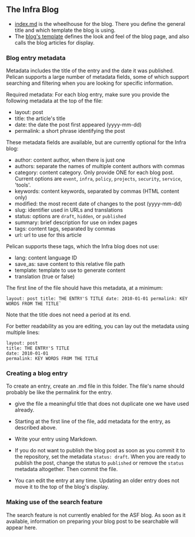## The Infra Blog

 -  [index.md](index.md) is the wheelhouse for the blog. There you define the general title and which template the blog is using.
 -  The <a href="https://github.com/apache/infrastructure-website/blob/master/content/theme/templates/blog.html">blog's template</a> defines the look and feel of the blog page, and also calls the blog articles for display.

### Blog entry metadata

Metadata includes the title of the entry and the date it was published. Pelican supports a large number of metadata fields, some of which support searching and filtering when you are looking for specific information.

Required metadata: For each blog entry, make sure you provide the following metadata at the top of the file:

  - layout: post
  - title: the article's title
  - date: the date the post first appeared (yyyy-mm-dd)
  - permalink: a short phrase identifying the post

These metadata fields are available, but are currently optional for the Infra blog:

  - author: content author, when there is just one
  - authors: separate the names of multiple content authors with commas
  - category: content category. Only provide ONE for each blog post. Current options are `event`, `infra`, `policy`, `projects`, `security`, `service`, 'tools'.
  - keywords: content keywords, separated by commas (HTML content only)
  - modified: the most recent date of changes to the post (yyyy-mm-dd)
  - slug: identifier used in URLs and translations
  - status: options are `draft`, `hidden`, or `published`
  - summary: brief description for use on index pages
  - tags: content tags, separated by commas
  - url: url to use for this article

Pelican supports these tags, which the Infra blog does not use:

  - lang: content language ID
  - save_as: save content to this relative file path
  - template: template to use to generate content
  - translation (true or false)

The first line of the file should have this metadata, at a minimum: 
```
layout: post title: THE ENTRY'S TITLE date: 2010-01-01 permalink: KEY WORDS FROM THE TITLE`
```

Note that the title does not need a period at its end.

For better readability as you are editing, you can lay out the metadata using multiple lines:

```
layout: post
title: THE ENTRY'S TITLE
date: 2010-01-01
permalink: KEY WORDS FROM THE TITLE
```

### Creating a blog entry

To create an entry, create an .md file in this folder. The file's name should probably be like the permalink for the entry.
  - give the file a meaningful title that does not duplicate one we have used already.
  - Starting at the first line of the file, add metadata for the entry, as described above.

  - Write your entry using Markdown.
  - If you do not want to publish the blog post as soon as you commit it to the repository, set the metadata `status: draft`. When you are ready to publish the post, change the status to `published` or remove the `status` metadata altogether. Then commit the file.
  - You can edit the entry at any time. Updating an older entry does not move it to the top of the blog's display.

### Making use of the search feature

The search feature is not currently enabled for the ASF blog. As soon as it available, information on preparing your blog post to be searchable will appear here.
